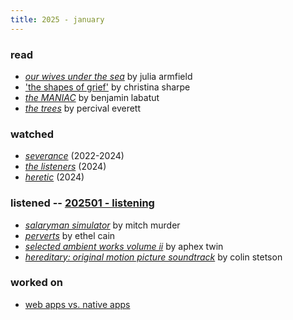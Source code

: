 ```yaml
---
title: 2025 - january
---
```


### read

- [*our wives under the sea*](https://us.macmillan.com/books/9781250229908/ourwivesunderthesea/) by julia armfield
- ['the shapes of grief'](https://yalereview.org/article/christina-sharpe-shapes-of-grief) by christina sharpe
- [*the MANIAC*](https://www.penguinrandomhouse.com/books/725022/the-maniac-by-benjamin-labatut/) by benjamin labatut
- [*the trees*](https://graywolfpress.org/books/trees) by percival everett

### watched

- [*severance*](https://www.imdb.com/title/tt11280740/) (2022-2024)
- [*the listeners*](https://www.imdb.com/title/tt31490551/) (2024)
- [*heretic*](https://letterboxd.com/film/heretic-2024/) (2024)

### listened -- [202501 - listening](https://open.spotify.com/playlist/3QAWxQyZ0DtNvNhSZSYEmH?si=a1dbe36127804a4a)

- [*salaryman simulator*](https://mypetflamingo.bandcamp.com/album/salary-man-simulator-executive-edition) by mitch murder
- [*perverts*](https://daughtersofcainrecords.bandcamp.com/album/perverts) by ethel cain
- [*selected ambient works volume ii*](https://aphextwin.bandcamp.com/album/selected-ambient-works-volume-ii) by aphex twin
- [*hereditary: original motion picture soundtrack*](https://www.colinstetson.com/store) by colin stetson

### worked on

- [web apps vs. native apps](/garden/15-web-apps-vs-native-apps)
